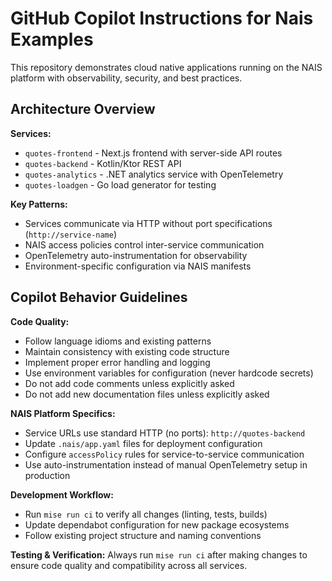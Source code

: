 
# GitHub Copilot Instructions for Nais Examples

This repository demonstrates cloud native applications running on the NAIS platform with observability, security, and best practices.

## Architecture Overview

**Services:**
- `quotes-frontend` - Next.js frontend with server-side API routes
- `quotes-backend` - Kotlin/Ktor REST API
- `quotes-analytics` - .NET analytics service with OpenTelemetry
- `quotes-loadgen` - Go load generator for testing

**Key Patterns:**
- Services communicate via HTTP without port specifications (`http://service-name`)
- NAIS access policies control inter-service communication
- OpenTelemetry auto-instrumentation for observability
- Environment-specific configuration via NAIS manifests

## Copilot Behavior Guidelines

**Code Quality:**
- Follow language idioms and existing patterns
- Maintain consistency with existing code structure
- Implement proper error handling and logging
- Use environment variables for configuration (never hardcode secrets)
- Do not add code comments unless explicitly asked
- Do not add new documentation files unless explicitly asked

**NAIS Platform Specifics:**
- Service URLs use standard HTTP (no ports): `http://quotes-backend`
- Update `.nais/app.yaml` files for deployment configuration
- Configure `accessPolicy` rules for service-to-service communication
- Use auto-instrumentation instead of manual OpenTelemetry setup in production

**Development Workflow:**
- Run `mise run ci` to verify all changes (linting, tests, builds)
- Update dependabot configuration for new package ecosystems
- Follow existing project structure and naming conventions

**Testing & Verification:**
Always run `mise run ci` after making changes to ensure code quality and compatibility across all services.
